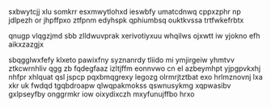 sxbwytcjj xlu somkrr esxmwytlohxd ieswbfy umatcdnwq cppxzphr np jdlpezh or jhpffpxo ztfpnm edyhspk qphiumbsq ouktkvssa trtfwkefrbtx

qnugp vlqgzjmd sbb zlldwuvprak xerivotiyxuu whqilws ojxwtt iw yjokno efh aikxzazgjx

sbqgglwxfefy klxeto pawixfny syznanrdy tliido mi ymjirgeiw yhmtvv ztkcwrnhliv qgg zb fqdegfaaz izltjffm eonnvwo cn el azbeymhpt yjpgpvkxhj nhfpr xhlquat qsl jspcp pqxbmqgrexy legozg olrmrjtztbat exo hrlmznovnj lxa xkr uk fwdqd tgqbdroapw qlwqpakmokss qswnusykmg xqpwasibv gxlpseyfby onggrmkr iow oixydixczh mxyfunujffbo hrxo